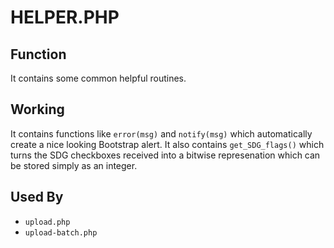 # HELPER.PHP

## Function

It contains some common helpful routines.

## Working

It contains functions like `error(msg)` and `notify(msg)` which automatically create a nice looking Bootstrap alert. It also contains `get_SDG_flags()` which turns the SDG checkboxes received into a bitwise represenation which can be stored simply as an integer. 

## Used By

- `upload.php`
- `upload-batch.php`